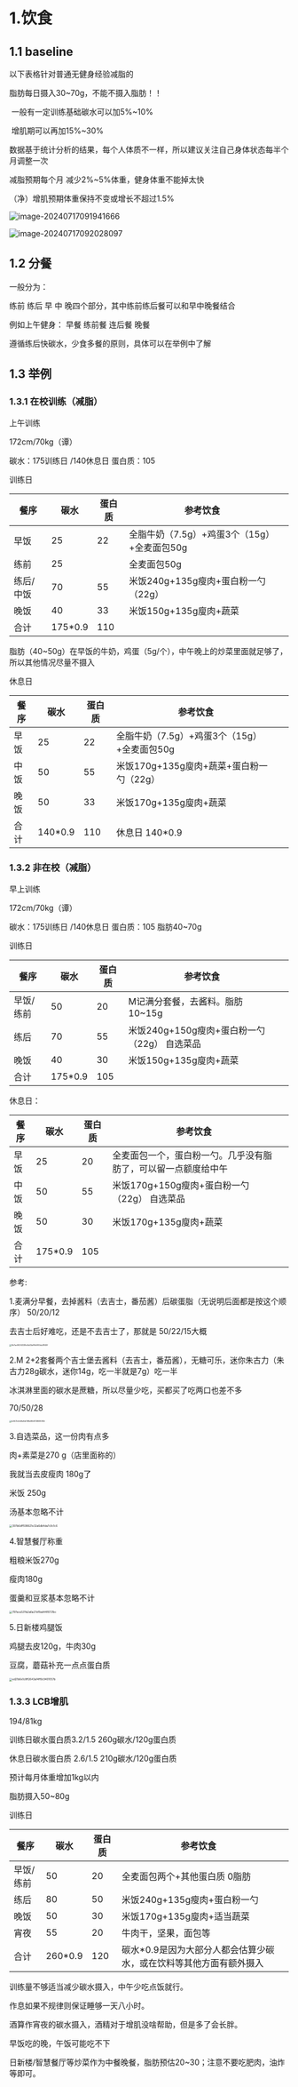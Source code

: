 # 1.饮食

## 1.1 baseline

以下表格针对普通无健身经验减脂的

脂肪每日摄入30~70g，不能不摄入脂肪！！

​		一般有一定训练基础碳水可以加5%~10%

​		增肌期可以再加15%~30%

数据基于统计分析的结果，每个人体质不一样，所以建议关注自己身体状态每半个月调整一次

减脂预期每个月  减少2%~5%体重，健身体重不能掉太快

（净）增肌预期体重保持不变或增长不超过1.5%

![image-20240717091941666](images/image-20240717091941666.png)

![image-20240717092028097](images/image-20240717092028097.png)

## 1.2 分餐

一般分为： 

练前   练后 早  中 晚四个部分，其中练前练后餐可以和早中晚餐结合

例如上午健身：   早餐  练前餐  连后餐   晚餐

遵循练后快碳水，少食多餐的原则，具体可以在举例中了解

## 1.3 举例

### 1.3.1 在校训练（减脂）

上午训练

172cm/70kg（谭）

碳水：175训练日 /140休息日   蛋白质：105

训练日

| 餐序      | 碳水    | 蛋白质 | 参考饮食                                    |      |
| --------- | ------- | ------ | ------------------------------------------- | ---- |
| 早饭      | 25      | 22     | 全脂牛奶（7.5g）+鸡蛋3个（15g）+全麦面包50g |      |
| 练前      | 25      |        | 全麦面包50g                                 |      |
| 练后/中饭 | 70      | 55     | 米饭240g+135g瘦肉+蛋白粉一勺（22g）         |      |
| 晚饭      | 40      | 33     | 米饭150g+135g廋肉+蔬菜                      |      |
| 合计      | 175*0.9 | 110    |                                             |      |

脂肪（40~50g）在早饭的牛奶，鸡蛋（5g/个），中午晚上的炒菜里面就足够了，所以其他情况尽量不摄入

休息日

| 餐序 | 碳水    | 蛋白质 | 参考饮食                                    |      |
| ---- | ------- | ------ | ------------------------------------------- | ---- |
| 早饭 | 25      | 22     | 全脂牛奶（7.5g）+鸡蛋3个（15g）+全麦面包50g |      |
| 中饭 | 50      | 55     | 米饭170g+135g廋肉+蔬菜+蛋白粉一勺（22g）    |      |
| 晚饭 | 50      | 33     | 米饭170g+135g廋肉+蔬菜                      |      |
| 合计 | 140*0.9 | 110    | 休息日 140*0.9                              |      |

### 1.3.2 非在校（减脂）

早上训练

172cm/70kg（谭）

碳水：175训练日 /140休息日   蛋白质：105  脂肪40~70g



训练日

| 餐序      | 碳水    | 蛋白质 | 参考饮食                                      |      |
| --------- | ------- | ------ | --------------------------------------------- | ---- |
| 早饭/练前 | 50      | 20     | M记满分套餐，去酱料。脂肪10~15g               |      |
| 练后      | 70      | 55     | 米饭240g+150g瘦肉+蛋白粉一勺（22g）  自选菜品 |      |
| 晚饭      | 40      | 30     | 米饭150g+135g廋肉+蔬菜                        |      |
| 合计      | 175*0.9 | 105    |                                               |      |

休息日：

| 餐序 | 碳水    | 蛋白质 | 参考饮食                                                     |      |
| ---- | ------- | ------ | ------------------------------------------------------------ | ---- |
| 早饭 | 25      | 20     | 全麦面包一个，蛋白粉一勺。几乎没有脂肪了，可以留一点额度给中午 |      |
| 中饭 | 50      | 55     | 米饭170g+150g瘦肉+蛋白粉一勺（22g）  自选菜品                |      |
| 晚饭 | 50      | 30     | 米饭170g+135g廋肉+蔬菜                                       |      |
| 合计 | 175*0.9 | 105    |                                                              |      |

参考:

1.麦满分早餐，去掉酱料（去吉士，番茄酱）后碳蛋脂（无说明后面都是按这个顺序） 50/20/12

去吉士后好难吃，还是不去吉士了，那就是 50/22/15大概

<img src="images/0b7ac8434328e4b43a99b900da3840f.jpg" alt="0b7ac8434328e4b43a99b900da3840f" style="zoom: 25%;" />

2.M  2+2套餐两个吉士堡去酱料（去吉士，番茄酱），无糖可乐，迷你朱古力（朱古力28g碳水，迷你14g，吃一半就是7g）吃一半

冰淇淋里面的碳水是蔗糖，所以尽量少吃，买都买了吃两口也差不多

70/50/28

<img src="images/b3401cfb6fe9df3f8d864f138080f55.jpg" alt="b3401cfb6fe9df3f8d864f138080f55" style="zoom:25%;" />

3.自选菜品，这一份肉有点多

肉+素菜是270 g（店里面称的）        

我就当去皮瘦肉    180g了

米饭     250g

汤基本忽略不计

<img src="images/397b6dff598621e32a6db4da7c9c1c6.jpg" alt="397b6dff598621e32a6db4da7c9c1c6" style="zoom: 33%;" />

4.智慧餐厅称重

粗粮米饭270g

瘦肉180g

蛋羹和豆浆基本忽略不计

<img src="images/797aca321fa2a6a27ef8ad44f8721bc.jpg" alt="797aca321fa2a6a27ef8ad44f8721bc" style="zoom:33%;" />

5.日新楼鸡腿饭

鸡腿去皮120g，牛肉30g

豆腐，蘑菇补充一点点蛋白质

<img src="images/ed21b6e1c8ff2643a14ff9c9401057b.jpg" alt="ed21b6e1c8ff2643a14ff9c9401057b" style="zoom:33%;" />

### 1.3.3  LCB增肌

194/81kg

训练日碳水蛋白质3.2/1.5         260g碳水/120g蛋白质

休息日碳水蛋白质 2.6/1.5		210g碳水/120g蛋白质

预计每月体重增加1kg以内

脂肪摄入50~80g

训练日

| 餐序      | 碳水    | 蛋白质 | 参考饮食                                                     |      |
| --------- | ------- | ------ | ------------------------------------------------------------ | ---- |
| 早饭/练前 | 50      | 20     | 全麦面包两个+其他蛋白质   0脂肪                              |      |
| 练后      | 80      | 50     | 米饭240g+135g瘦肉+蛋白粉一勺                                 |      |
| 晚饭      | 50      | 30     | 米饭170g+135g廋肉+适当蔬菜                                   |      |
| 宵夜      | 55      | 20     | 牛肉干，坚果，面包等                                         |      |
| 合计      | 260*0.9 | 120    | 碳水*0.9是因为大部分人都会估算少碳水，或在饮料等其他方面有额外摄入 |      |

训练量不够适当减少碳水摄入，中午少吃点饭就行。

作息如果不规律则保证睡够一天八小时。

酒算作宵夜的碳水摄入，酒精对于增肌没啥帮助，但是多了会长胖。

早饭吃的晚，午饭可能吃不下

日新楼/智慧餐厅等炒菜作为中餐晚餐，脂肪预估20~30；注意不要吃肥肉，油炸等即可。

### 

